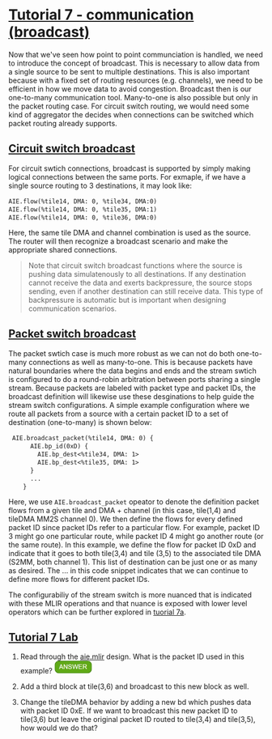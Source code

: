 <!---//===- README.md --------------------------*- Markdown -*-===//
//
// This file is licensed under the Apache License v2.0 with LLVM Exceptions.
// See https://llvm.org/LICENSE.txt for license information.
// SPDX-License-Identifier: Apache-2.0 WITH LLVM-exception
//
// Copyright (C) 2022, Advanced Micro Devices, Inc.
// 
//===----------------------------------------------------------------------===//-->

# <ins>Tutorial 7 - communication (broadcast)</ins>

Now that we've seen how point to point communciation is handled, we need to introduce the concept of broadcast. This is necessary to allow data from a single source to be sent to multiple destinations. This is also important because with a fixed set of routing resources (e.g. channels), we need to be efficient in how we move data to avoid congestion. Broadcast then is our one-to-many communication tool. Many-to-one is also possible but only in the packet routing case. For circuit switch routing, we would need some kind of aggregator the decides when connections can be switched which packet routing already supports.

## <ins>Circuit switch broadcast</ins>
For circuit swtich connections, broadcast is supported by simply making logical connections between the same ports. For exmaple, if we have a single source routing to 3 destinations, it may look like:
```
AIE.flow(%tile14, DMA: 0, %tile34, DMA:0)
AIE.flow(%tile14, DMA: 0, %tile35, DMA:1)
AIE.flow(%tile14, DMA: 0, %tile36, DMA:0)
```
Here, the same tile DMA and channel combination is used as the source. The router will then recognize a broadcast scenario and make the appropriate shared connections.
> Note that circuit switch broadcast functions where the source is pushing data simulatenously to all destinations. If any destination cannot receive the data and exerts backpressure, the source stops sending, even if another destination can still receive data. This type of backpressure is automatic but is important when designing communication scenarios.

## <ins>Packet switch broadcast</ins>

The packet swtich case is much more robust as we can not do both one-to-many connections as well as many-to-one. This is because packets have natural boundaries where the data begins and ends and the stream swtich is configured to do a round-robin arbitration between ports sharing a single stream. Because packets are labeled with packet type and packet IDs, the broadcast definition will likewise use these desginations to help guide the stream switch configurations. A simple example configuration where we route all packets from a source with a certain packet ID to a set of destination (one-to-many) is shown below: 
```
 AIE.broadcast_packet(%tile14, DMA: 0) {
      AIE.bp_id(0xD) {
        AIE.bp_dest<%tile34, DMA: 1>
        AIE.bp_dest<%tile35, DMA: 1>
      }
      ...
    }
```
Here, we use `AIE.broadcast_packet` opeator to denote the definition packet flows from a given tile and DMA + channel (in this case, tile(1,4) and tileDMA MM2S channel 0). We then define the flows for every defined packet ID since packet IDs refer to a particular flow. For example, packet ID 3 might go one particular route, while packet ID 4 might go another route (or the same route). In this example, we define the flow for packet ID 0xD and indicate that it goes to both tile(3,4) and tile (3,5) to the associated tile DMA (S2MM, both channel 1). This list of destination can be just one or as many as desired. The ... in this code snippet indicates that we can continue to define more flows for different packet IDs.

The configurabiliy of the stream switch is more nuanced that is indicated with these MLIR operations and that nuance is exposed with lower level operators which can be further explored in [tuorial 7a](./tutorial-7a).

## <ins>Tutorial 7 Lab </ins>

1. Read through the [aie.mlir](aie.mlir) design. What is the packet ID used in this example? <img src="../images/answer1.jpg" title="0xD" height=25>

2. Add a third block at tile(3,6) and broadcast to this new block as well.

3. Change the tileDMA behavior by adding a new bd which pushes data with packet ID 0xE. If we want to broadcast this new packet ID to tile(3,6) but leave the original packet ID routed to tile(3,4) and tile(3,5), how would we do that?

